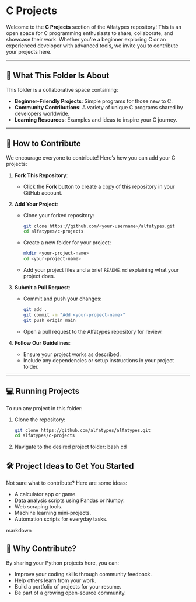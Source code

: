 # C Projects

Welcome to the **C Projects** section of the Alfatypes repository! This is an open space for C programming enthusiasts to share, collaborate, and showcase their work. Whether you’re a beginner exploring C or an experienced developer with advanced tools, we invite you to contribute your projects here.

---

## 📁 What This Folder Is About

This folder is a collaborative space containing:
- **Beginner-Friendly Projects**: Simple programs for those new to C.
- **Community Contributions**: A variety of unique C programs shared by developers worldwide.
- **Learning Resources**: Examples and ideas to inspire your C journey.

---

## 🤝 How to Contribute

We encourage everyone to contribute! Here’s how you can add your C projects:

1. **Fork This Repository**:
   - Click the **Fork** button to create a copy of this repository in your GitHub account.

2. **Add Your Project**:
   - Clone your forked repository:
     ```bash
     git clone https://github.com/<your-username>/alfatypes.git
     cd alfatypes/c-projects
     ```
   - Create a new folder for your project:
     ```bash
     mkdir <your-project-name>
     cd <your-project-name>
     ```
   - Add your project files and a brief `README.md` explaining what your project does.

3. **Submit a Pull Request**:
   - Commit and push your changes:
     ```bash
     git add .
     git commit -m "Add <your-project-name>"
     git push origin main
     ```
   - Open a pull request to the Alfatypes repository for review.

4. **Follow Our Guidelines**:
   - Ensure your project works as described.
   - Include any dependencies or setup instructions in your project folder.

---

## 💻 Running Projects

To run any project in this folder:
1. Clone the repository:
   ```bash
   git clone https://github.com/alfatypes/alfatypes.git
   cd alfatypes/c-projects
2. Navigate to the desired project folder:
bash
  cd <project-name>
  
## 🛠 Project Ideas to Get You Started
Not sure what to contribute? Here are some ideas:

- A calculator app or game.
- Data analysis scripts using Pandas or Numpy.
- Web scraping tools.
- Machine learning mini-projects.
- Automation scripts for everyday tasks.

markdown

## 🌟 Why Contribute?

By sharing your Python projects here, you can:

- Improve your coding skills through community feedback.
- Help others learn from your work.
- Build a portfolio of projects for your resume.
- Be part of a growing open-source community.

